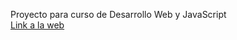Proyecto para curso de Desarrollo Web y JavaScript <br/>
[Link a la web](https://martinmorici.github.io/DeLaCasa/)
